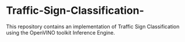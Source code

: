 # Traffic-Sign-Classification-
This repository contains an implementation of Traffic Sign Classification using the OpenVINO toolkit Inference Engine.
